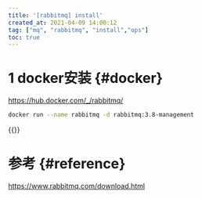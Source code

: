 ```yaml
---
title: '[rabbitmq] install'
created_at: 2021-04-09 14:00:12
tag: ["mq", "rabbitmq", "install","ops"]
toc: true
---
```


# 1 docker安装 {#docker}

<https://hub.docker.com/_/rabbitmq/>

```sh
docker run --name rabbitmq -d rabbitmq:3.8-management
```

{{<highlight-file path="Dockerfile" lang="Dockerfile">}}

# 参考 {#reference}

<https://www.rabbitmq.com/download.html>